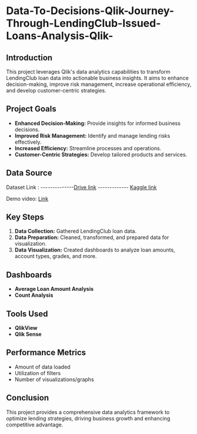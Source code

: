 # Data-To-Decisions-Qlik-Journey-Through-LendingClub-Issued-Loans-Analysis-Qlik-

## Introduction
This project leverages Qlik's data analytics capabilities to transform LendingClub loan data into actionable business insights. It aims to enhance decision-making, improve risk management, increase operational efficiency, and develop customer-centric strategies.

## Project Goals
- **Enhanced Decision-Making:** Provide insights for informed business decisions.
- **Improved Risk Management:** Identify and manage lending risks effectively.
- **Increased Efficiency:** Streamline processes and operations.
- **Customer-Centric Strategies:** Develop tailored products and services.

## Data Source

Dataset Link : --------------[Drive link](https://drive.google.com/file/d/1WeGrTfAN_llGD09izqGri13C0rZ7xXbE/view?usp=sharing)  -------------   [Kaggle link](https://www.kaggle.com/datasets/husainsb/lendingclub-issued-loans)

Demo video: [Link](https://drive.google.com/file/d/12OI0GVJHZLgn1NGqAMyTmrHBALdod_Ru/view?usp=sharing)


## Key Steps
1. **Data Collection:** Gathered LendingClub loan data.
2. **Data Preparation:** Cleaned, transformed, and prepared data for visualization.
3. **Data Visualization:** Created dashboards to analyze loan amounts, account types, grades, and more.

## Dashboards
- **Average Loan Amount Analysis**
- **Count Analysis**

## Tools Used
- **QlikView**
- **Qlik Sense**

## Performance Metrics
- Amount of data loaded
- Utilization of filters
- Number of visualizations/graphs

## Conclusion
This project provides a comprehensive data analytics framework to optimize lending strategies, driving business growth and enhancing competitive advantage.
